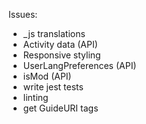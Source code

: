 Issues:
* _js translations
* Activity data (API)
* Responsive styling
* UserLangPreferences (API)
* isMod (API)
* write jest tests
* linting
* get GuideURI tags